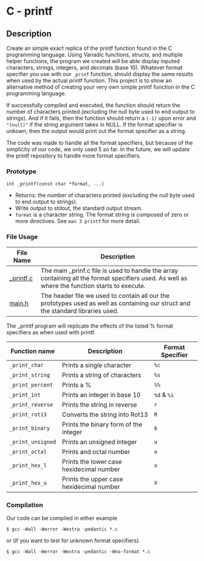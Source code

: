 # C - printf

## Description
Create an simple exact replica of the printf function found in the C programming language. Using Variadic functions, structs, and multiple helper functions, the program we created will be able display inputed characters, strings, integers, and decimals (base 10). Whatever format specifier you use with our `_prinf` function, should display the same results when used by the actual printf function. This project is to show an alternative method of creating your very own simple printf function in the C programming language.

If successfully compiled and executed, the function should return the number of characters printed (excluding the null byte used to end output to strings). And if it fails, then the function should return a `(-1)` upon error and `"(null)"` if the string argument takes in NULL. If the format specifier is unkown, then the output would print out the format specifier as a string.

The code was made to handle all the format specifiers, but because of the simplicity of our code, we only used 5 so far. In the future, we will update the printf repository to handle more format specifiers.

### Prototype
`int _printf(const char *format, ...)`

- Returns: the number of characters printed (excluding the null byte used to end output to strings).
- Write output to stdout, the standard output stream.
- `format` is a character string. The format string is composed of zero or more directives. See `man 3 printf` for more detail.
### File Usage
File Name | Description
--- | ---
[_printf.c](https://github.com/fatima9821/holbertonschool-printf/blob/main/_printf.c)| The main _prinf.c file is used to handle the array containing all the format specifiers used. As well as where the function starts to execute.
[main.h](https://github.com/fatima9821/holbertonschool-printf/blob/main/main.h) | The header file we used to contain all our the prototypes used as well as containing our struct and the standard libraries used.

The _printf program will replicate the effects of the listed % format specifiers as when used with printf.

Function name | Description | Format Specifier
--- | --- | ---
`_print_char` | Prints a single character | `%c`
`_print_string` | Prints a string of characters | `%s`
`_print_percent` | Prints a % | `%%`
`_print_int` | Prints an integer in base 10| `%d` & `%i`
`_print_reverse` | Prints the string in reverse | `r`
`_print_rot13` | Converts the string into Rot13 | `R`
`_print_binary` | Prints the binary form of the integer | `b`
`_print_unsigned` | Prints an unsigned integer | `u`
`_print_octal` | Prints and octal number | `o`
`_print_hex_l` | Prints the lower case hexidecimal number | `x`
`_print_hex_u` | Prints the upper case hexidecimal number | `X`
### Compilation

Our code can be compiled in either example
```
$ gcc -Wall -Werror -Wextra -pedantic *.c
```
or (if you want to test for unknown format specifiers)

```
$ gcc -Wall -Werror -Wextra -pedantic -Wno-format *.c
```

